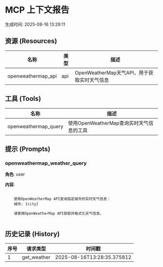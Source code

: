 # MCP 上下文报告

生成时间: 2025-08-16 13:29:11

## 资源 (Resources)

| 名称 | 类型 | 描述 |
|------|------|------|
| openweathermap_api | api | OpenWeatherMap天气API，用于获取实时天气信息 |

## 工具 (Tools)

| 名称 | 描述 |
|------|------|
| openweathermap_query | 使用OpenWeatherMap查询实时天气信息的工具 |

## 提示 (Prompts)

### openweathermap_weather_query

**角色**: user

**内容**:
```

    使用OpenWeatherMap API查询指定城市的实时天气信息：
    城市: {city}
    
    请使用OpenWeatherMap API获取并格式化天气信息。
    
```


## 历史记录 (History)

| 序号 | 请求类型 | 时间戳 |
|------|----------|--------|
| 1 | get_weather | 2025-08-16T13:28:35.375812 |
